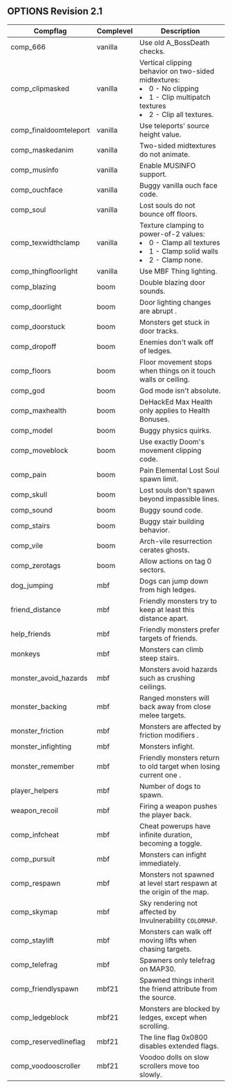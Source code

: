 ## OPTIONS Revision 2.1

| Compflag               | Complevel | Description |
|------------------------|-----------|-------------|
| comp_666               | vanilla   | Use old A_BossDeath checks. |
| comp_clipmasked        | vanilla   | Vertical clipping behavior on two-sided midtextures: <br><li> 0 - No clipping <br><li> 1 - Clip multipatch textures <br><li> 2 - Clip all textures. |
| comp_finaldoomteleport | vanilla   | Use teleports' source height value. |
| comp_maskedanim        | vanilla   | Two-sided midtextures do not animate. |
| comp_musinfo           | vanilla   | Enable MUSINFO support. |
| comp_ouchface          | vanilla   | Buggy vanilla ouch face code. |
| comp_soul              | vanilla   | Lost souls do not bounce off floors. |
| comp_texwidthclamp     | vanilla   | Texture clamping to power-of-2 values: <br><li> 0 - Clamp all textures <br><li> 1 - Clamp solid walls <br><li> 2 - Clamp none. |
| comp_thingfloorlight   | vanilla   | Use MBF Thing lighting. |
| comp_blazing           | boom      | Double blazing door sounds. |
| comp_doorlight         | boom      | Door lighting changes are abrupt . |
| comp_doorstuck         | boom      | Monsters get stuck in door tracks. |
| comp_dropoff           | boom      | Enemies don't walk off of ledges. |
| comp_floors            | boom      | Floor movement stops when things on it touch walls or ceiling. |
| comp_god               | boom      | God mode isn't absolute. |
| comp_maxhealth         | boom      | DeHackEd Max Health only applies to Health Bonuses. |
| comp_model             | boom      | Buggy physics quirks. |
| comp_moveblock         | boom      | Use exactly Doom's movement clipping code. |
| comp_pain              | boom      | Pain Elemental Lost Soul spawn limit. |
| comp_skull             | boom      | Lost souls don't spawn beyond impassible lines. |
| comp_sound             | boom      | Buggy sound code. |
| comp_stairs            | boom      | Buggy stair building behavior. |
| comp_vile              | boom      | Arch-vile resurrection cerates ghosts. |
| comp_zerotags          | boom      | Allow actions on tag 0 sectors. |
| dog_jumping            | mbf       | Dogs can jump down from high ledges. |
| friend_distance        | mbf       | Friendly monsters try to keep at least this distance apart. |
| help_friends           | mbf       | Friendly monsters prefer targets of friends. |
| monkeys                | mbf       | Monsters can climb steep stairs. |
| monster_avoid_hazards  | mbf       | Monsters avoid hazards such as crushing ceilings. |
| monster_backing        | mbf       | Ranged monsters will back away from close melee targets. |
| monster_friction       | mbf       | Monsters are affected by friction modifiers . |
| monster_infighting     | mbf       | Monsters infight. |
| monster_remember       | mbf       | Friendly monsters return to old target when losing current one . |
| player_helpers         | mbf       | Number of dogs to spawn. |
| weapon_recoil          | mbf       | Firing a weapon pushes the player back. |
| comp_infcheat          | mbf       | Cheat powerups have infinite duration, becoming a toggle. |
| comp_pursuit           | mbf       | Monsters can infight immediately. |
| comp_respawn           | mbf       | Monsters not spawned at level start respawn at the origin of the map. |
| comp_skymap            | mbf       | Sky rendering not affected by Invulnerability `COLORMAP`. |
| comp_staylift          | mbf       | Monsters can walk off moving lifts when chasing targets. |
| comp_telefrag          | mbf       | Spawners only telefrag on MAP30. |
| comp_friendlyspawn     | mbf21     | Spawned things inherit the friend attribute from the source. |
| comp_ledgeblock        | mbf21     | Monsters are blocked by ledges, except when scrolling. |
| comp_reservedlineflag  | mbf21     | The line flag 0x0800 disables extended flags. |
| comp_voodooscroller    | mbf21     | Voodoo dolls on slow scrollers move too slowly. |
